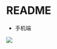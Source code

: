 # README

- 手机端

![](https://luo0412.oss-cn-hangzhou.aliyuncs.com/1688894400589-Tb36zFhPPCfP-image.png)